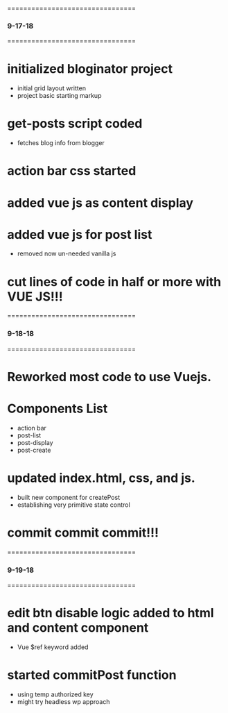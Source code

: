 ================================
### 9-17-18
================================
# initialized bloginator project
- initial grid layout written
- project basic starting markup

# get-posts script coded 
- fetches blog info from blogger

# action bar css started

# added vue js as content display
# added vue js for post list
- removed now un-needed vanilla js

# cut lines of code in half or more with VUE JS!!!

================================
### 9-18-18
================================
# Reworked most code to use Vuejs.

# Components List
- action bar
- post-list
- post-display
- post-create

# updated index.html, css, and js.
- built new component for createPost
- establishing very primitive state control

# commit commit commit!!!


================================
### 9-19-18
================================

# edit btn disable logic added to html and content component
- Vue $ref keyword added

# started commitPost function
- using temp authorized key
- might try headless wp approach
